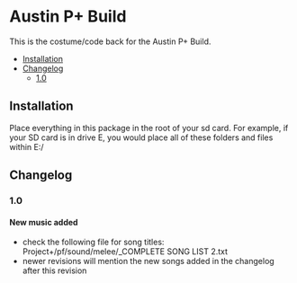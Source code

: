# Austin P+ Build

This is the costume/code back for the Austin P+ Build.

* [Installation](#installation)
* [Changelog](#changelog)
  * [1.0](#10)


## Installation

Place everything in this package in the root of your sd card. For example, if your SD card is in drive E, you would place all of these folders and files within E:/

## Changelog

### 1.0

#### New music added
* check the following file for song titles: Project+/pf/sound/melee/_COMPLETE SONG LIST 2.txt
* newer revisions will mention the new songs added in the changelog after this revision